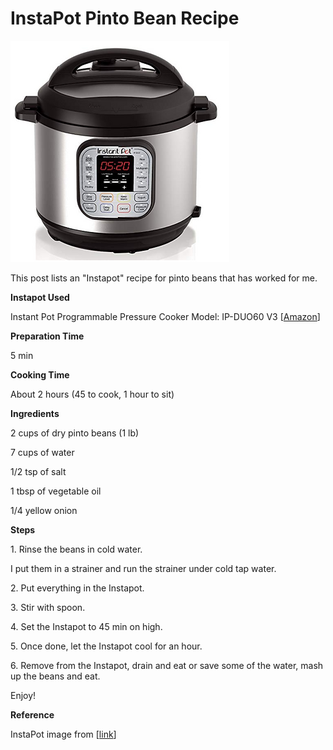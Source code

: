 # InstaPot Pinto Bean Recipe

![instapot](instapot.png)

This post lists an "Instapot" recipe for pinto beans that has worked for me.

**Instapot Used**

Instant Pot Programmable Pressure Cooker Model: IP-DUO60 V3 [[Amazon](http://www.amazon.com/Instant-Pot-Multi-Use-Programmable-Pressure/dp/B00FLYWNYQ)\]

**Preparation Time**

5 min

**Cooking Time**

About 2 hours (45 to cook, 1 hour to sit)

**Ingredients**

2 cups of dry pinto beans (1 lb)

7 cups of water

1/2 tsp of salt

1 tbsp of vegetable oil

1/4 yellow onion

**Steps**

1\. Rinse the beans in cold water.

I put them in a strainer and run the strainer under cold tap water.

2\. Put everything in the Instapot.

3\. Stir with spoon.

4\. Set the Instapot to 45 min on high.

5\. Once done, let the Instapot cool for an hour.

6\. Remove from the Instapot, drain and eat or save some of the water, mash up the beans and eat.

Enjoy!

**Reference**

InstaPot image from [[link](http://www.amazon.com/Instant-Pot-Multi-Use-Programmable-Pressure/dp/B00FLYWNYQ)\]